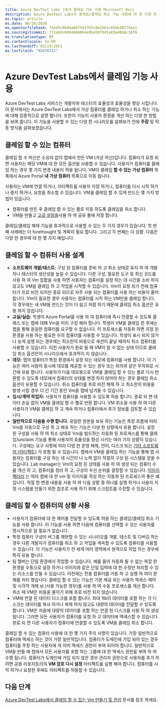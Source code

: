 ```yaml
---
title: Azure DevTest Labs |에서 클레임 기능 사용 Microsoft Docs
description: Azure DevTest Labs의 클레임/클레임 취소 기능 사용에 대 한 다양 한 시나리오에 대해 알아봅니다.
ms.topic: article
ms.date: 06/26/2020
ms.openlocfilehash: 73ed3c0b94a66f5d17b5c8e2561c65bb48579aa1
ms.sourcegitcommit: 772eb9c6684dd4864e0ba507945a83e48b8c16f0
ms.translationtype: MT
ms.contentlocale: ko-KR
ms.lasthandoff: 03/19/2021
ms.locfileid: "85476532"
---
```

# <a name="use-claim-capabilities-in-azure-devtest-labs"></a>Azure DevTest Labs에서 클레임 기능 사용
Azure DevTest Labs 서비스는 개발자와 테스터의 효율성과 효율성을 향상 시킵니다. 이 문서에서는 Azure DevTest Labs에서 가상 컴퓨터를 클레임 하거나 취소 하는 기능에 대해 집중적으로 설명 합니다. 또한이 기능이 사용자 환경을 개선 하는 다양 한 방법을 보여 줍니다. 이 기능을 사용할 수 있는 다양 한 시나리오를 살펴보기 전에 **주장** 및 작동 방식을 살펴보겠습니다.

## <a name="claimable-machines"></a>클레임 할 수 있는 컴퓨터
클레임 할 수 머신은 소유자 없이 랩에서 만든 VM (가상 머신)입니다. 컴퓨터가 요청 되 면 사용자는 해당 VM에 대 한 모든 옵션을 사용할 수 있습니다. 사용자가 컴퓨터를 클레임 하는 경우 몇 가지 변경 내용이 적용 됩니다. VM이 클레임 **할 수 있는 가상 컴퓨터** 목록에서 Azure Portal **내 가상 컴퓨터** 목록으로 이동 됩니다. 

사용자는 VM에 연결 하거나, 아티팩트를 사용자 지정 하거나, 컴퓨터를 다시 시작 하거나 중지 하거나, 요청을 취소할 수 있습니다. VM을 클레임 할 수 있게 만드는 몇 가지 방법이 있습니다.

- 컴퓨터를 만든 후 클레임 할 수 있는 풀로 이동 하도록 클레임을 취소 합니다. 
- VM을 만들고 [고급 설정을](https://azure.microsoft.com/updates/azure-devtest-labs-claim-lab-vms-from-a-shared-pool/)사용 하 여 공유 풀에 저장 합니다.

클레임/클레임 해제 기능을 효과적으로 사용할 수 있는 두 가지 경우가 있습니다. 첫 번째 사례에는 더 forethought 및 계획이 필요 합니다. 그리고 두 번째는 더 상황. 다음은 다양 한 경우에 대 한 몇 가지 예입니다.

## <a name="designed-use-of-claimable-machines"></a>클레임 할 수 컴퓨터 사용 설계

- **소프트웨어 개발/테스트:** 구성 된 컴퓨터를 준비 하 고 취소 상태로 유지 하 여 개발자나 테스터의 생산성을 높일 수 있습니다. 다른 구성, 필요한 도구 및 최신 코드를 사용 하 여 Vm 집합을 사용 하면 사용자는 컴퓨터를 설정 하는 데 시간을 소비 하지 않고도 VM을 클레임 하 고 작업을 시작할 수 있습니다. Vm이 요청 되기 전에 컴퓨터가 프로 비전 되지만 종료 되므로 자주 사용 되는 컴퓨터를 사용 하는 비용이 줄어듭니다. Vm이 필요한 경우 사용자는 컴퓨터를 시작 하는 VM만을 클레임 합니다. 이 경우에는 새 VM을 만드는 것이 더 쉽고 저렴 하기 때문에 클레임 취소 옵션은 유용 하지 않습니다.
- **교실/실습:** 학생이 Azure Portal를 사용 하 여 컴퓨터에 즉시 연결할 수 있도록 클래스 또는 랩에 대해 Vm을 미리 구성 해야 합니다.  학생이 VM을 클레임 한 후에는 랩을 통해 동일한 컴퓨터를 요구할 수 없습니다. 이 프로세스를 자동화 하면 지정 된 환경을 사용 하는 필요한 수의 컴퓨터를 사용할 수 있습니다. 학생이 표시 되지 않거나 늦게 실행 되는 경우에는 최소한의 비용으로 세션이 끝날 때까지 취소 컴퓨터를 사용할 수 있습니다. 이전 사용자가 완료 될 때 VM이 알 수 없는 상태 이므로 클레임 취소 옵션은이 시나리오에서 효과적이 지 않습니다.
- **데모:** 랩의 컴퓨터가 특정 환경에서 설정 되는 데모에 컴퓨터를 사용 합니다. 이 기능은 여러 사람이 동시에 데모를 제공할 수 있는 경우 또는 회의와 같은 무작위로 시간에 유용 합니다. 사용자가 다음 데모용으로 VM을 클레임 할 수 있는 풀로 다시 반환할 수 있도록 데모에서 컴퓨터의 상태를 변경 하지 않아야 하는 경우 클레임 취소 옵션이 유용할 수 있습니다. 취소 컴퓨터를 프로 비전 해제 하 고 최소한의 비용을 발생 시킬 경우 더 긴 기간 동안 Vm을 랩에 남겨둘 수 있습니다.
- **임시/계약 작업자:** 사용자가 컴퓨터를 사용할 수 있도록 허용 합니다. 종료 되 면 데이터 손실 없이 VM을 클레임 할 수 풀로 반환 합니다. VM 취소을 사용 하 여 다른 사용자가 VM을 클레임 하 고 계속 하거나 컴퓨터에서 추가 정보를 검토할 수 있습니다.
- **일반적으로 다음을 수행 합니다.** 유일한 원본을 보유 하는 기능은 특정 흐름에 따라 Vm을 자동으로 구성 하 고 배포 하는 기능은 다양 한 상황에서 유용 합니다. 설정 된 구성을 사용 하 여 취소 상태로 Vm을 빌드하는 자동화 된 프로세스를 통해 클레임/unclaim 기능을 통해 사용자의 효율성을 향상 시키는 여러 가지 상황이 있습니다. 구성에는 요구 사항에 따라 다양 한 운영 체제, 언어, 디스크 또는 [기타 소프트웨어 (아티팩트)](devtest-lab-artifact-author.md) 가 포함 될 수 있습니다. 랩에서 VM을 클레임 하는 기능을 통해 랩 사용자는 컴퓨터를 구성 하는 데 시간이 나 노력 없이 적절히 구성 된 시스템을 얻을 수 있습니다. Lab manager는 Vm의 요청 된 상태를 사용 하 여 생성 되는 컴퓨터 수를 개선 하 고, 컴퓨터를 정리 하 고, 구성의 우선 순위를 결정할 수 있습니다. [이미지 팩터리](image-factory-create.md) 는 여러 랩에 대 한 vm 및 이미지를 작성 하는 자동화 된 프로세스의 좋은 예입니다. 적절 한 변경 내용을 사용 하 여 다음 상황 중 하나를 실행 하거나 사용자 지정 시스템을 만들기 위한 참조로 사용 하기 위해 스크립트를 수정할 수 있습니다.

## <a name="situational-use-of-claimable-machines"></a>클레임 할 수 컴퓨터의 상황 사용

- 사용자가 컴퓨터에 대 한 제어를 전달할 수 있도록 허용 하는 클레임/클레임 취소 기능을 사용 합니다 .이 기능을 사용 하면 다음에 컴퓨터를 선택할 수 있는 사용자를 명시적으로 알 필요가 없습니다.
- 특정 컴퓨터 구성이 버그를 재현할 수 있는 시나리오를 개발, 테스트 및 디버깅 하는 경우 다른 개발자가 컴퓨터를 취소 하 고 작업을 계속할 수 있도록 컴퓨터를 사용할 수 있습니다. 이 기능은 사용자가 전 세계 여러 영역에서 원격으로 작업 하는 경우에 특히 유용 합니다. 
- 팀 멤버는 단일 환경에서 작업할 수 있습니다. 예를 들어 자동화 될 수 없는 복잡 한 환경을 수동으로 설정 하거나 이미지와 같은 단일 입력에 대 한 수정만 처리할 수 있는 리소스를 만들 수 있습니다. 이전에는 전용 컴퓨터를 가동 하 고 실행 하 여이 문제를 처리 했습니다. 클레임 할 수 있는 기능은 기본 제공 되는 사용자 액세스 제어 및 시각적 개체 id (사용 가능한 경우)를 사용 하 여 수동 프로세스를 개선 합니다. 취소 때 VM은 비용을 줄이기 위해 프로 비전 되지 않습니다.
- VM에 연결 된 데이터 디스크를 포함 합니다. 최대 1tb의 데이터를 포함 하는 각 디스크는 데이터를 복사 하거나 복제 하지 않고도 대량의 데이터를 전달할 수 있도록 합니다. VM은 처음에 대량의 데이터를 포함 하는 연결 된 디스크를 사용 하 여 생성 됩니다.  그러면 모든 사용자가 컴퓨터를 요청 하 고 데이터에 액세스할 수 있습니다. 완료 되 면 다른 사용자가 컴퓨터에 연결할 수 있도록 VM을 클레임 취소 합니다.

클레임 할 수 있는 컴퓨터 사용에 대 한 몇 가지 주의 사항이 있습니다. 가장 일반적으로 컴퓨터에 액세스 하는 것이 가장 일반적입니다. 컴퓨터가 도메인에 가입 되어 있는 경우 컴퓨터를 주장 하는 사용자에 게 이미 액세스 권한이 부여 되어야 합니다. 일반적으로 VM을 만들 때 랩에서 모든 사용자를 포함 하는 그룹에 대 한 액세스 권한을 부여 하 여 수행 됩니다. 컴퓨터가 도메인에 가입 되지 않은 경우 관리자 권한으로 사용자를 추가 하려면 공용 리포지토리의 **VM 암호 다시 설정** 아티팩트를 실행 해야 합니다.  컴퓨터를 시작 하거나 요청한 후에도 아티팩트를 적용할 수 있습니다.

## <a name="next-steps"></a>다음 단계
[Azure DevTest Labs에서 클레임 할 수 있는 Vm 만들기 및 관리](devtest-lab-add-claimable-vm.md) 문서를 참조 하세요.

